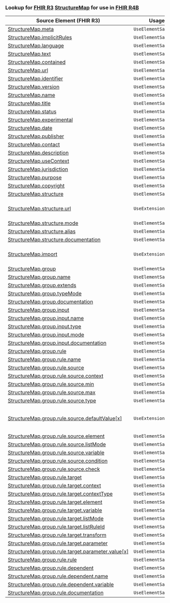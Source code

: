 ### Lookup for [FHIR R3](https://hl7.org/fhir/STU3/) [StructureMap](https://hl7.org/fhir/STU3/StructureMap.html) for use in [FHIR R4B](https://hl7.org/fhir/R4B/)

| Source Element (FHIR R3) | Usage | Target |
| -------------- | ----- | ------ |
| [StructureMap.meta](https://hl7.org/fhir/STU3/StructureMap.html#resource) | `UseElementSameName` | [StructureMap.meta](https://hl7.org/fhir/R4B/StructureMap.html#resource) |
| [StructureMap.implicitRules](https://hl7.org/fhir/STU3/StructureMap.html#resource) | `UseElementSameName` | [StructureMap.implicitRules](https://hl7.org/fhir/R4B/StructureMap.html#resource) |
| [StructureMap.language](https://hl7.org/fhir/STU3/StructureMap.html#resource) | `UseElementSameName` | [StructureMap.language](https://hl7.org/fhir/R4B/StructureMap.html#resource) |
| [StructureMap.text](https://hl7.org/fhir/STU3/StructureMap.html#resource) | `UseElementSameName` | [StructureMap.text](https://hl7.org/fhir/R4B/StructureMap.html#resource) |
| [StructureMap.contained](https://hl7.org/fhir/STU3/StructureMap.html#resource) | `UseElementSameName` | [StructureMap.contained](https://hl7.org/fhir/R4B/StructureMap.html#resource) |
| [StructureMap.url](https://hl7.org/fhir/STU3/StructureMap.html#resource) | `UseElementSameName` | [StructureMap.url](https://hl7.org/fhir/R4B/StructureMap.html#resource) |
| [StructureMap.identifier](https://hl7.org/fhir/STU3/StructureMap.html#resource) | `UseElementSameName` | [StructureMap.identifier](https://hl7.org/fhir/R4B/StructureMap.html#resource) |
| [StructureMap.version](https://hl7.org/fhir/STU3/StructureMap.html#resource) | `UseElementSameName` | [StructureMap.version](https://hl7.org/fhir/R4B/StructureMap.html#resource) |
| [StructureMap.name](https://hl7.org/fhir/STU3/StructureMap.html#resource) | `UseElementSameName` | [StructureMap.name](https://hl7.org/fhir/R4B/StructureMap.html#resource) |
| [StructureMap.title](https://hl7.org/fhir/STU3/StructureMap.html#resource) | `UseElementSameName` | [StructureMap.title](https://hl7.org/fhir/R4B/StructureMap.html#resource) |
| [StructureMap.status](https://hl7.org/fhir/STU3/StructureMap.html#resource) | `UseElementSameName` | [StructureMap.status](https://hl7.org/fhir/R4B/StructureMap.html#resource) |
| [StructureMap.experimental](https://hl7.org/fhir/STU3/StructureMap.html#resource) | `UseElementSameName` | [StructureMap.experimental](https://hl7.org/fhir/R4B/StructureMap.html#resource) |
| [StructureMap.date](https://hl7.org/fhir/STU3/StructureMap.html#resource) | `UseElementSameName` | [StructureMap.date](https://hl7.org/fhir/R4B/StructureMap.html#resource) |
| [StructureMap.publisher](https://hl7.org/fhir/STU3/StructureMap.html#resource) | `UseElementSameName` | [StructureMap.publisher](https://hl7.org/fhir/R4B/StructureMap.html#resource) |
| [StructureMap.contact](https://hl7.org/fhir/STU3/StructureMap.html#resource) | `UseElementSameName` | [StructureMap.contact](https://hl7.org/fhir/R4B/StructureMap.html#resource) |
| [StructureMap.description](https://hl7.org/fhir/STU3/StructureMap.html#resource) | `UseElementSameName` | [StructureMap.description](https://hl7.org/fhir/R4B/StructureMap.html#resource) |
| [StructureMap.useContext](https://hl7.org/fhir/STU3/StructureMap.html#resource) | `UseElementSameName` | [StructureMap.useContext](https://hl7.org/fhir/R4B/StructureMap.html#resource) |
| [StructureMap.jurisdiction](https://hl7.org/fhir/STU3/StructureMap.html#resource) | `UseElementSameName` | [StructureMap.jurisdiction](https://hl7.org/fhir/R4B/StructureMap.html#resource) |
| [StructureMap.purpose](https://hl7.org/fhir/STU3/StructureMap.html#resource) | `UseElementSameName` | [StructureMap.purpose](https://hl7.org/fhir/R4B/StructureMap.html#resource) |
| [StructureMap.copyright](https://hl7.org/fhir/STU3/StructureMap.html#resource) | `UseElementSameName` | [StructureMap.copyright](https://hl7.org/fhir/R4B/StructureMap.html#resource) |
| [StructureMap.structure](https://hl7.org/fhir/STU3/StructureMap.html#resource) | `UseElementSameName` | [StructureMap.structure](https://hl7.org/fhir/R4B/StructureMap.html#resource) |
| [StructureMap.structure.url](https://hl7.org/fhir/STU3/StructureMap.html#resource) | `UseExtension` | [http://hl7.org/fhir/3.0/StructureDefinition/extension-StructureMap.structure.url](StructureDefinition-ext-R3-StructureMap.st.url.html) |
| [StructureMap.structure.mode](https://hl7.org/fhir/STU3/StructureMap.html#resource) | `UseElementSameName` | [StructureMap.structure.mode](https://hl7.org/fhir/R4B/StructureMap.html#resource) |
| [StructureMap.structure.alias](https://hl7.org/fhir/STU3/StructureMap.html#resource) | `UseElementSameName` | [StructureMap.structure.alias](https://hl7.org/fhir/R4B/StructureMap.html#resource) |
| [StructureMap.structure.documentation](https://hl7.org/fhir/STU3/StructureMap.html#resource) | `UseElementSameName` | [StructureMap.structure.documentation](https://hl7.org/fhir/R4B/StructureMap.html#resource) |
| [StructureMap.import](https://hl7.org/fhir/STU3/StructureMap.html#resource) | `UseExtension` | [http://hl7.org/fhir/3.0/StructureDefinition/extension-StructureMap.import](StructureDefinition-ext-R3-StructureMap.import.html) |
| [StructureMap.group](https://hl7.org/fhir/STU3/StructureMap.html#resource) | `UseElementSameName` | [StructureMap.group](https://hl7.org/fhir/R4B/StructureMap.html#resource) |
| [StructureMap.group.name](https://hl7.org/fhir/STU3/StructureMap.html#resource) | `UseElementSameName` | [StructureMap.group.name](https://hl7.org/fhir/R4B/StructureMap.html#resource) |
| [StructureMap.group.extends](https://hl7.org/fhir/STU3/StructureMap.html#resource) | `UseElementSameName` | [StructureMap.group.extends](https://hl7.org/fhir/R4B/StructureMap.html#resource) |
| [StructureMap.group.typeMode](https://hl7.org/fhir/STU3/StructureMap.html#resource) | `UseElementSameName` | [StructureMap.group.typeMode](https://hl7.org/fhir/R4B/StructureMap.html#resource) |
| [StructureMap.group.documentation](https://hl7.org/fhir/STU3/StructureMap.html#resource) | `UseElementSameName` | [StructureMap.group.documentation](https://hl7.org/fhir/R4B/StructureMap.html#resource) |
| [StructureMap.group.input](https://hl7.org/fhir/STU3/StructureMap.html#resource) | `UseElementSameName` | [StructureMap.group.input](https://hl7.org/fhir/R4B/StructureMap.html#resource) |
| [StructureMap.group.input.name](https://hl7.org/fhir/STU3/StructureMap.html#resource) | `UseElementSameName` | [StructureMap.group.input.name](https://hl7.org/fhir/R4B/StructureMap.html#resource) |
| [StructureMap.group.input.type](https://hl7.org/fhir/STU3/StructureMap.html#resource) | `UseElementSameName` | [StructureMap.group.input.type](https://hl7.org/fhir/R4B/StructureMap.html#resource) |
| [StructureMap.group.input.mode](https://hl7.org/fhir/STU3/StructureMap.html#resource) | `UseElementSameName` | [StructureMap.group.input.mode](https://hl7.org/fhir/R4B/StructureMap.html#resource) |
| [StructureMap.group.input.documentation](https://hl7.org/fhir/STU3/StructureMap.html#resource) | `UseElementSameName` | [StructureMap.group.input.documentation](https://hl7.org/fhir/R4B/StructureMap.html#resource) |
| [StructureMap.group.rule](https://hl7.org/fhir/STU3/StructureMap.html#resource) | `UseElementSameName` | [StructureMap.group.rule](https://hl7.org/fhir/R4B/StructureMap.html#resource) |
| [StructureMap.group.rule.name](https://hl7.org/fhir/STU3/StructureMap.html#resource) | `UseElementSameName` | [StructureMap.group.rule.name](https://hl7.org/fhir/R4B/StructureMap.html#resource) |
| [StructureMap.group.rule.source](https://hl7.org/fhir/STU3/StructureMap.html#resource) | `UseElementSameName` | [StructureMap.group.rule.source](https://hl7.org/fhir/R4B/StructureMap.html#resource) |
| [StructureMap.group.rule.source.context](https://hl7.org/fhir/STU3/StructureMap.html#resource) | `UseElementSameName` | [StructureMap.group.rule.source.context](https://hl7.org/fhir/R4B/StructureMap.html#resource) |
| [StructureMap.group.rule.source.min](https://hl7.org/fhir/STU3/StructureMap.html#resource) | `UseElementSameName` | [StructureMap.group.rule.source.min](https://hl7.org/fhir/R4B/StructureMap.html#resource) |
| [StructureMap.group.rule.source.max](https://hl7.org/fhir/STU3/StructureMap.html#resource) | `UseElementSameName` | [StructureMap.group.rule.source.max](https://hl7.org/fhir/R4B/StructureMap.html#resource) |
| [StructureMap.group.rule.source.type](https://hl7.org/fhir/STU3/StructureMap.html#resource) | `UseElementSameName` | [StructureMap.group.rule.source.type](https://hl7.org/fhir/R4B/StructureMap.html#resource) |
| [StructureMap.group.rule.source.defaultValue[x]](https://hl7.org/fhir/STU3/StructureMap.html#resource) | `UseExtension` | [http://hl7.org/fhir/3.0/StructureDefinition/extension-StructureMap.group.rule.source.defaultValue](StructureDefinition-ext-R3-StructureMap.gr.ru.so.defaultValue.html) |
| [StructureMap.group.rule.source.element](https://hl7.org/fhir/STU3/StructureMap.html#resource) | `UseElementSameName` | [StructureMap.group.rule.source.element](https://hl7.org/fhir/R4B/StructureMap.html#resource) |
| [StructureMap.group.rule.source.listMode](https://hl7.org/fhir/STU3/StructureMap.html#resource) | `UseElementSameName` | [StructureMap.group.rule.source.listMode](https://hl7.org/fhir/R4B/StructureMap.html#resource) |
| [StructureMap.group.rule.source.variable](https://hl7.org/fhir/STU3/StructureMap.html#resource) | `UseElementSameName` | [StructureMap.group.rule.source.variable](https://hl7.org/fhir/R4B/StructureMap.html#resource) |
| [StructureMap.group.rule.source.condition](https://hl7.org/fhir/STU3/StructureMap.html#resource) | `UseElementSameName` | [StructureMap.group.rule.source.condition](https://hl7.org/fhir/R4B/StructureMap.html#resource) |
| [StructureMap.group.rule.source.check](https://hl7.org/fhir/STU3/StructureMap.html#resource) | `UseElementSameName` | [StructureMap.group.rule.source.check](https://hl7.org/fhir/R4B/StructureMap.html#resource) |
| [StructureMap.group.rule.target](https://hl7.org/fhir/STU3/StructureMap.html#resource) | `UseElementSameName` | [StructureMap.group.rule.target](https://hl7.org/fhir/R4B/StructureMap.html#resource) |
| [StructureMap.group.rule.target.context](https://hl7.org/fhir/STU3/StructureMap.html#resource) | `UseElementSameName` | [StructureMap.group.rule.target.context](https://hl7.org/fhir/R4B/StructureMap.html#resource) |
| [StructureMap.group.rule.target.contextType](https://hl7.org/fhir/STU3/StructureMap.html#resource) | `UseElementSameName` | [StructureMap.group.rule.target.contextType](https://hl7.org/fhir/R4B/StructureMap.html#resource) |
| [StructureMap.group.rule.target.element](https://hl7.org/fhir/STU3/StructureMap.html#resource) | `UseElementSameName` | [StructureMap.group.rule.target.element](https://hl7.org/fhir/R4B/StructureMap.html#resource) |
| [StructureMap.group.rule.target.variable](https://hl7.org/fhir/STU3/StructureMap.html#resource) | `UseElementSameName` | [StructureMap.group.rule.target.variable](https://hl7.org/fhir/R4B/StructureMap.html#resource) |
| [StructureMap.group.rule.target.listMode](https://hl7.org/fhir/STU3/StructureMap.html#resource) | `UseElementSameName` | [StructureMap.group.rule.target.listMode](https://hl7.org/fhir/R4B/StructureMap.html#resource) |
| [StructureMap.group.rule.target.listRuleId](https://hl7.org/fhir/STU3/StructureMap.html#resource) | `UseElementSameName` | [StructureMap.group.rule.target.listRuleId](https://hl7.org/fhir/R4B/StructureMap.html#resource) |
| [StructureMap.group.rule.target.transform](https://hl7.org/fhir/STU3/StructureMap.html#resource) | `UseElementSameName` | [StructureMap.group.rule.target.transform](https://hl7.org/fhir/R4B/StructureMap.html#resource) |
| [StructureMap.group.rule.target.parameter](https://hl7.org/fhir/STU3/StructureMap.html#resource) | `UseElementSameName` | [StructureMap.group.rule.target.parameter](https://hl7.org/fhir/R4B/StructureMap.html#resource) |
| [StructureMap.group.rule.target.parameter.value[x]](https://hl7.org/fhir/STU3/StructureMap.html#resource) | `UseElementSameName` | [StructureMap.group.rule.target.parameter.value[x]](https://hl7.org/fhir/R4B/StructureMap.html#resource) |
| [StructureMap.group.rule.rule](https://hl7.org/fhir/STU3/StructureMap.html#resource) | `UseElementSameName` | [StructureMap.group.rule.rule](https://hl7.org/fhir/R4B/StructureMap.html#resource) |
| [StructureMap.group.rule.dependent](https://hl7.org/fhir/STU3/StructureMap.html#resource) | `UseElementSameName` | [StructureMap.group.rule.dependent](https://hl7.org/fhir/R4B/StructureMap.html#resource) |
| [StructureMap.group.rule.dependent.name](https://hl7.org/fhir/STU3/StructureMap.html#resource) | `UseElementSameName` | [StructureMap.group.rule.dependent.name](https://hl7.org/fhir/R4B/StructureMap.html#resource) |
| [StructureMap.group.rule.dependent.variable](https://hl7.org/fhir/STU3/StructureMap.html#resource) | `UseElementSameName` | [StructureMap.group.rule.dependent.variable](https://hl7.org/fhir/R4B/StructureMap.html#resource) |
| [StructureMap.group.rule.documentation](https://hl7.org/fhir/STU3/StructureMap.html#resource) | `UseElementSameName` | [StructureMap.group.rule.documentation](https://hl7.org/fhir/R4B/StructureMap.html#resource) |
